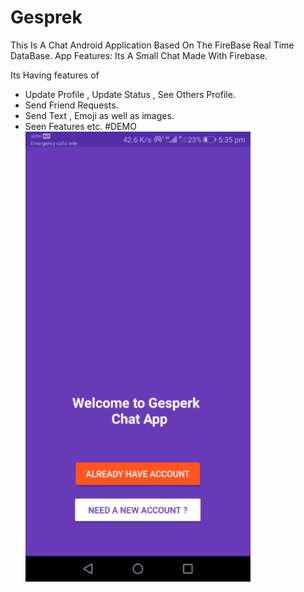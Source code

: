 # **Gesprek**


This Is A Chat Android Application Based On The FireBase Real Time DataBase. App Features:
Its A Small Chat Made With Firebase.

Its Having features of 
- Update Profile , Update Status , See Others Profile.
- Send Friend Requests.
- Send Text , Emoji as well as images.
- Seen Features etc.
#DEMO 
![alt text](https://github.com/archanayadav1408/Gesprek/blob/master/gesprek.gif)
